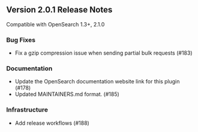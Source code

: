 ## Version 2.0.1 Release Notes
Compatible with OpenSearch 1.3+, 2.1.0

### Bug Fixes
* Fix a gzip compression issue when sending partial bulk requests (#183)

### Documentation
* Update the OpenSearch documentation website link for this plugin (#178)
* Updated MAINTAINERS.md format. (#185)

### Infrastructure
* Add release workflows (#188)
